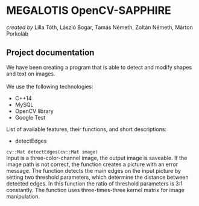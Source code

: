**MEGALOTIS OpenCV-SAPPHIRE**
======
_created by_ Lilla Tóth, László Bogár, Tamás Németh, Zoltán Németh, Márton Porkoláb

## **Project documentation**

We have been creating a program that is able to detect and modify shapes and text on images.<br/> <br/>
We use the following technologies:
* C++14
* MySQL
* OpenCV library
* Google Test<br/>

List of available features, their functions, and short descriptions:

- detectEdges

`cv::Mat detectEdges(cv::Mat image)`<br/>
Input is a three-color-channel image, the output image is saveable. If the image path is not correct, the function creates a picture with an error message. The function detects the main edges on the input picture by setting two threshold parameters, which determine the distance between detected edges. In this function the ratio of threshold parameters is 3:1 constantly. The function uses three-times-three kernel matrix for image manipulation.<br/>
